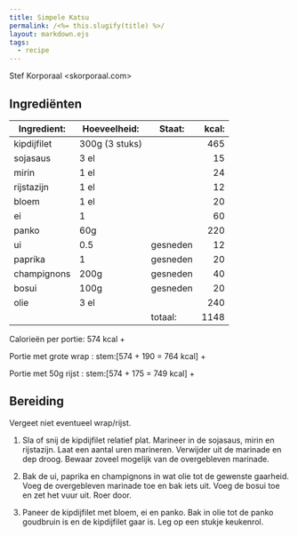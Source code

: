 ```yaml
---
title: Simpele Katsu
permalink: /<%= this.slugify(title) %>/
layout: markdown.ejs
tags:
  - recipe
---
```


Stef Korporaal <skorporaal.com>

## Ingrediënten

| Ingredient: | Hoeveelheid:   | Staat:   | kcal: |
| ----------- | -------------- | -------- | ----: |
| kipdijfilet | 300g (3 stuks) |          |   465 |
| sojasaus    | 3 el           |          |    15 |
| mirin       | 1 el           |          |    24 |
| rijstazijn  | 1 el           |          |    12 |
| bloem       | 1 el           |          |    20 |
| ei          | 1              |          |    60 |
| panko       | 60g            |          |   220 |
| ui          | 0.5            | gesneden |    12 |
| paprika     | 1              | gesneden |    20 |
| champignons | 200g           | gesneden |    40 |
| bosui       | 100g           | gesneden |    20 |
| olie        | 3 el           |          |   240 |
|             |                | totaal:  |  1148 |

Calorieën per portie: 574 kcal +

Portie met grote wrap : stem:[574 + 190 = 764 kcal] +

Portie met 50g rijst : stem:[574 + 175 = 749 kcal] +

## Bereiding

Vergeet niet eventueel wrap/rijst.

1. Sla of snij de kipdijfilet relatief plat. Marineer in de sojasaus, mirin en rijstazijn. Laat een aantal uren marineren. Verwijder uit de marinade en dep droog. Bewaar zoveel mogelijk van de overgebleven marinade.

1. Bak de ui, paprika en champignons in wat olie tot de gewenste gaarheid. Voeg de overgebleven marinade toe en bak iets uit. Voeg de bosui toe en zet het vuur uit. Roer door.

1. Paneer de kipdijfilet met bloem, ei en panko. Bak in olie tot de panko goudbruin is en de kipdijfilet gaar is. Leg op een stukje keukenrol.
